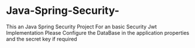 # Java-Spring-Security-
This an Java Spring Security Project For an basic Security Jwt Implementation
Please Configure the DataBase in the application properties and the secret key if required 
